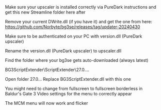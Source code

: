 Make sure your upscaler is installed correctly via PureDark instructions and get this new Streamline folder here after

Remove your current DWrite.dll (if you have it) and get the one from here: https://github.com/Norbyte/bg3se/releases/tag/updater-20240430

Make sure to be authenticated on your PC with version.dll (PureDark upscaler)

Rename the version.dll (PureDark upscaler) to upscaler.dll

Find the folder where your bg3se gets auto-downloaded (always latest)
 
BG3ScriptExtender\ScriptExtender\27.0....

Open folder 27.0...
Replace BG3ScriptExtender.dll with this one

You might need to change from fullscreen to fullscreen borderless in Baldur's Gate 3 Video settings for the menu to correctly appear

The MCM menu will now work and flicker